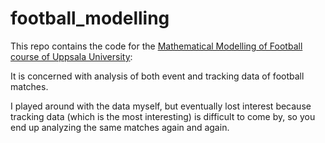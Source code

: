 # football_modelling
This repo contains the code for the [Mathematical Modelling of Football course of Uppsala University](https://uppsala.instructure.com/courses/28112): 

It is concerned with analysis of both event and tracking data of football matches.

I played around with the data myself, but eventually lost interest because tracking data (which is the most interesting) is difficult to come by, so you end up analyzing the same matches again and again.
